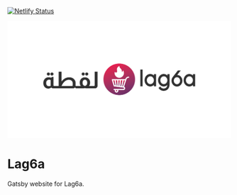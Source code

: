 [![Netlify Status](https://api.netlify.com/api/v1/badges/b31212e6-d609-40ad-9aa0-d84fb0b85148/deploy-status)](https://app.netlify.com/sites/nervous-hermann-d1ee1a/deploys)

![lag6a](./static/OGImage.png)
# Lag6a
Gatsby website for Lag6a.
